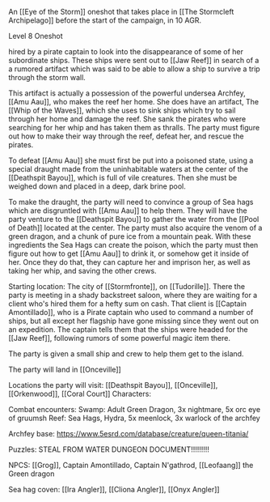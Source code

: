An [[Eye of the Storm]] oneshot that takes place in [[The Stormcleft Archipelago]] before the start of the campaign, in 10 AGR.


Level 8 Oneshot

hired by a pirate captain to look into the disappearance of some of her subordinate ships. These ships were sent out to [[Jaw Reef]] in search of a a rumored artifact which was said to be able to allow a ship to survive a trip through the storm wall. 

This artifact is actually a possession of the powerful undersea Archfey, [[Amu Aau]], who makes the reef her home. She does have an artifact, The [[Whip of the Waves]], which she uses to sink ships which try to sail through her home and damage the reef. She sank the pirates who were searching for her whip and has taken them as thralls. The party must figure out how to make their way through the reef, defeat her, and rescue the pirates. 


To defeat [[Amu Aau]] she must first be put into a poisoned state, using a special draught made from the uninhabitable waters at the center of the [[Deathspit Bayou]], which is full of vile creatures. Then she must be weighed down and placed in a deep, dark brine pool. 

To make the draught, the party will need to convince a group of Sea hags which are disgruntled with [[Amu Aau]] to help them. They will have the party venture to the [[Deathspit Bayou]] to gather the water from the [[Pool of Death]] located at the center. The party must also acquire the venom of a green dragon, and a chunk of pure ice from a mountain peak. With these ingredients the Sea Hags can create the poison, which the party must then figure out how to get [[Amu Aau]] to drink it, or somehow get it inside of her. Once they do that, they can capture her and imprison her, as well as taking her whip, and saving the other crews. 

Starting location: The city of [[Stormfronte]], on [[Tudorille]]. There the party is meeting in a shady backstreet saloon, where they are waiting for a client who's hired them for a hefty sum on cash. That client is [[Captain Amontillado]], who is a Pirate captain who used to command a number of ships, but all except her flagship have gone missing since they went out on an expedition. The captain tells them that the ships were headed for the [[Jaw Reef]], following rumors of some powerful magic item there. 

The party is given a small ship and crew to help them get to the island. 

The party will land in [[Onceville]]


Locations the party will visit: [[Deathspit Bayou]], [[Onceville]], [[Orkenwood]], [[Coral Court]]
Characters: 

Combat encounters: 
Swamp: Adult Green Dragon, 3x nightmare, 5x orc eye of gruumsh
Reef: Sea Hags, Hydra, 5x meenlock, 3x warlock of the archfey

Archfey base: https://www.5esrd.com/database/creature/queen-titania/

Puzzles: STEAL FROM WATER DUNGEON DOCUMENT!!!!!!!!!

NPCS: [[Grog]], Captain Amontillado, Captain N'gathrod, [[Leofaang]] the Green dragon

 Sea hag coven: [[Ira Angler]], [[Cliona Angler]], [[Onyx Angler]]